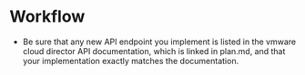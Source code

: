 # Workflow

- Be sure that any new API endpoint you implement is listed in the vmware cloud director API documentation, which is linked in plan.md, and that your implementation exactly matches the documentation.
